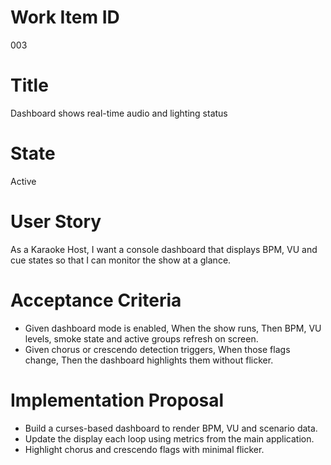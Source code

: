 # Work Item ID
003

# Title
Dashboard shows real-time audio and lighting status

# State
Active

# User Story
As a Karaoke Host, I want a console dashboard that displays BPM, VU and cue states
so that I can monitor the show at a glance.

# Acceptance Criteria
- Given dashboard mode is enabled,
  When the show runs,
  Then BPM, VU levels, smoke state and active groups refresh on screen.
- Given chorus or crescendo detection triggers,
  When those flags change,
  Then the dashboard highlights them without flicker.

# Implementation Proposal

* Build a curses-based dashboard to render BPM, VU and scenario data.
* Update the display each loop using metrics from the main application.
* Highlight chorus and crescendo flags with minimal flicker.

